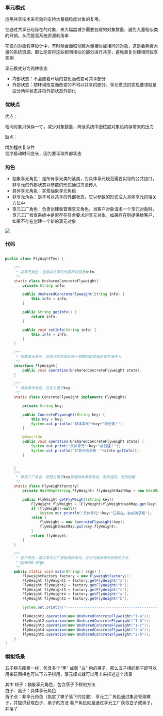 ### 享元模式

运用共享技术来有效的支持大量细粒度对象的复用。

它通过共享已经存在的对象，来大幅度减少需要创建的对象数量、避免大量相似类的开销，从而提高系统资源利用率


在面向对象程序设计中，有时候会面临创建大量相似或相同的对象，这是会耗费大量的系统资源。那么能否将这些相同相似的部分进行共享，避免重复创建相同独享实例


享元模式分为两种状态

- 内部状态：不会随着环境的变化而改变可共享部分
- 外部状态：随环境改变而改变的不可以共享的部分。享元模式的实现要领就是区分两种状态并将外部状态外部化

### 优缺点

优点：

相同对象只保存一寸，减少对象数量，降低系统中细粒度对象给内存带来的压力


缺点：

增加程序复杂性  
程序启动时间变长，因为要读取外部状态


### 角色

- 抽象享元角色：是所有享元类的基类，为具体享元规范需要实现的公共接口，非享元的外部状态以参数的形式通过方法传入
- 具体享元角色：实现抽象享元角色
- 非享元角色：是不可以共享的外部状态，它以参数的形式注入具体享元的相关方法中
- 享元工厂角色：负责创建和管理享元角色。当客户对象请求一个享元对象时，享元工厂检查系统中是否存在符合要求的享元对象，如果存在则提供给客户，如果不存在创建一个新的享元对象



![](http://c.biancheng.net/uploads/allimg/181115/3-1Q115161342242.gif)


### 代码
```java

public class FlyWightTest {

    /**
     * 非享元角色：包含非共享的外部状态信息info，
     */
    static class UnsharedConcreteFlyweight{
        private String info;

        public UnsharedConcreteFlyweight(String info) {
            this.info = info;
        }

        public String getInfo() {
            return info;
        }

        public void setInfo(String info) {
            this.info = info;
        }
    }

    /**
     * 抽象享元角色，非享元的外部状态一参数的形式通过该方法传入
     */
    interface FlyWeight{
        public void operation(UnsharedConcreteFlyweight state);
    }

    /**
     * 具体享元角色，包含关键字key，
     */
    static class ConcreteFlyweight implements FlyWeight{

        private String key;

        public ConcreteFlyweight(String key) {
            this.key = key;
            System.out.println("具体享元"+key+"被创建！");
        }

        @Override
        public void operation(UnsharedConcreteFlyweight state) {
            System.out.print("具体享元"+key+"被创建！");
            System.out.println("非享元信息是："+state.getInfo());
        }


    }
    /**
     * 享元工厂角色，使用关键字key管理具体享元角色，有则返回，无则创建
     */
    static class FlyweightFactory{
        private HashMap<String,FlyWeight> flyWeightHashMap = new HashMap<String, FlyWeight>();

        public FlyWeight getFlyWeight(String key){
            FlyWeight flyWeight = (FlyWeight)flyWeightHashMap.get(key);
            if (flyWeight!=null){
                System.out.println("具体享元"+key+"已存在，被成功获取");
            }else {
                flyWeight = new ConcreteFlyweight(key);
                flyWeightHashMap.put(key,flyWeight);
            }
            return flyWeight;
        }
    }

    /**
     * 客户角色：通过享元工厂获取具体享元，并访问具体享元的相关方法
     * @param args
     */
    public static void main(String[] args) {
        FlyweightFactory factory = new FlyweightFactory();
        FlyWeight flyWeight1 = factory.getFlyWeight("a");
        FlyWeight flyWeight2 = factory.getFlyWeight("b");
        FlyWeight flyWeight3 = factory.getFlyWeight("c");
        FlyWeight flyWeight4 = factory.getFlyWeight("a");
        FlyWeight flyWeight5 = factory.getFlyWeight("b");

        System.out.println("----------------------------------------------");

        flyWeight1.operation(new UnsharedConcreteFlyweight("1-a"));
        flyWeight2.operation(new UnsharedConcreteFlyweight("1-b"));
        flyWeight3.operation(new UnsharedConcreteFlyweight("1-c"));
        flyWeight4.operation(new UnsharedConcreteFlyweight("2-a"));
        flyWeight5.operation(new UnsharedConcreteFlyweight("2-b"));
    }
}
```

### 模拟场景

五子棋与围棋一样，包含多个"黑" 或者 "白" 色的棋子，那么五子棋的棋子即可以用来玩围棋也可以下五子棋用，享元模式就可以用上来描述这个场景

其中
棋子：抽象享元角色，包含落子下棋的方法  
白子、黑子：具体享元角色  
落子点：非享元角色（指定了棋子落下的位置）
享元工厂角色通过集合管理棋子，并提供获取白子、黑子的方法
客户角色就是通过享元工厂获取白子或黑子，并落子


